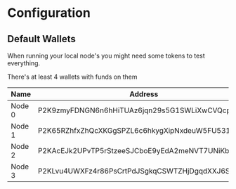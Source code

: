 # Configuration

## Default Wallets

When running your local node's you might need some tokens to test everything.

There's at least 4 wallets with funds on them&#x20;

| Name   | Address                                         | WIF                                                  |
| ------ | ----------------------------------------------- | ---------------------------------------------------- |
| Node 0 | P2K9zmyFDNGN6n6hHiTUAz6jqn29s5G1SWLiXwCVQcpHcQb | KxMn2TgXukYaNXx7tEdjh7qB2YaMgeuKy47j4rvKigHhBuZWeP3r |
| Node 1 | P2K65RZhfxZhQcXKGgSPZL6c6hkygXipNxdeuW5FU531Bqc | L2sTuSzangXQCFxXFXJqfPAKJsstKvQdkGqP9J2VFkFRbEjd1Ez6 |
| Node 2 | P2KAcEJk2UPvTP5rStzeeSJCboE9yEdA2meNVT7UNiKbdH3 | L4Hmr2tsa7qNjp9syg4PW8MjLrrXobe7MNFWQmryg1jKzf8c3Y1D |
| Node 3 | P2KLvu4UWXFz4r86PsCrtPdJSgkqCSWTZHjDgqdXXJ6Se1v | Kxr8xW8gwX617zieFeS3ByWcFgEoGKbR1QJyJ1YgCKofP7mqudgH |
